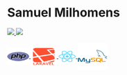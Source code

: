 # Samuel Milhomens
<div>
  <a href="https://github.com/Samuel-Mil">
  <img height="160em" src="https://github-readme-stats.vercel.app/api?username=Samuel-Mil&show_icons=true&theme=tokyonight&include_all_commits=true&count_private=true"/>
  <img height="160em" src="https://github-readme-stats.vercel.app/api/top-langs/?username=Samuel-Mil&layout=compact&langs_count=7&theme=tokyonight"/>
</div>

<div style="display: inline_block"><br>
  
  <img align="center" alt="Samuel-CSS" height="40" width="50" src="https://raw.githubusercontent.com/devicons/devicon/master/icons/php/php-original.svg">
  <img align="center" alt="Samuel-CSS" height="40" width="60" src="https://raw.githubusercontent.com/devicons/devicon/master/icons/laravel/laravel-plain-wordmark.svg">
  <img align="center" alt="Samuel-React" height="30" width="40" src="https://raw.githubusercontent.com/devicons/devicon/master/icons/react/react-original.svg">
  <img align="center" alt="Samuel-CSS" height="60" width="70" src="https://raw.githubusercontent.com/devicons/devicon/master/icons/mysql/mysql-original-wordmark.svg">
</div>
